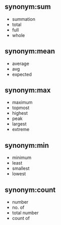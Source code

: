 ## synonym:sum
- summation
- total
- full
- whole

## synonym:mean
- average
- avg
- expected

## synonym:max
- maximum
- topmost
- highest
- peak
- largest
- extreme

## synonym:min
- minimum
- least
- smallest
- lowest

## synonym:count
- number
- no. of
- total number
- count of

